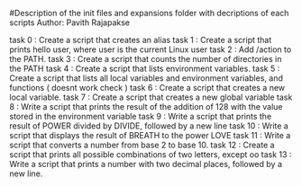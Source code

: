 #Description of the init files and expansions folder with decriptions of each scripts
Author:  Pavith Rajapakse

task 0 : Create a script that creates an alias
task 1 : Create a script that prints hello user, where user is the current Linux user
task 2 :  Add /action to the PATH.
task 3 : Create a script that counts the number of directories in the PATH
task 4 : Create a script that lists environment variables.
task 5 : Create a script that lists all local variables and environment variables, and functions ( doesnt work check ) 
task 6 : Create a script that creates a new local variable.
task 7 : Create a script that creates a new global variable
task 8 : Write a script that prints the result of the addition of 128 with the value stored in the environment variable
task 9 : Write a script that prints the result of POWER divided by DIVIDE, followed by a new line
task 10 : Write a script that displays the result of BREATH to the power LOVE
task 11 : Write a script that converts a number from base 2 to base 10.
task 12 : Create a script that prints all possible combinations of two letters, except oo
task 13 : Write a script that prints a number with two decimal places, followed by a new line.

















